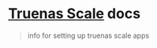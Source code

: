 # [Truenas Scale](https://www.truenas.com/truenas-scale/) docs
> info for setting up truenas scale apps
